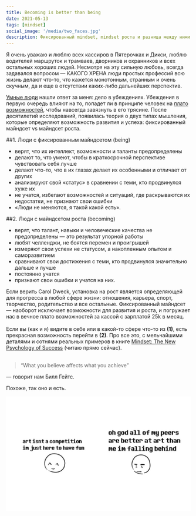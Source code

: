 ```yaml
---
title: ​​Becoming is better than being
date: 2021-05-13
tags: [mindset]
social_image: '/media/two_faces.jpg'
description: Фиксированный mindset, mindset роста и разница между ними. Оказывается, быть в майндсете роста гораздо круче.
---
```


Я очень уважаю и люблю всех кассиров в Пятерочках и Дикси, люблю водителей маршруток и трамваев, дворников и охранников и всех остальных хороших людей. Несмотря на эту сильную любовь, всегда задавался вопросом — КАКОГО ХРЕНА люди простых профессий всю жизнь делают что-то, что кажется монотонным, странным и очень скучным, да и еще в отсутствии каких-либо дальнейших перспектив.

[Умные люди](https://en.wikipedia.org/wiki/Carol_Dweck) нашли ответ за меня: дело в убеждениях. Убеждения в первую очередь влияют на то, попадет ли в принципе человек на [плато возможностей](https://textarchive.ru/images/515/1029411/17f36dc9.jpg), чтобы навсегда завязнуть в его трясине. После десятилетий исследований, появилась теория о двух типах мышления, которые определяют возможность развития и успеха: фиксированный майндсет vs майндсет роста.

##1. Люди с фиксированным майндсетом (being)

- верят, что их интеллект, возможности и таланты предопределены
- делают то, что умеют, чтобы в краткосрочной перспективе чувствовать себя лучше
- делают что-то, что в их глазах делает их особенными и отличает от других
- анализируют свой «статус» в сравнении с теми, кто продвинулся хуже их
- не учатся, избегают возможностей и ситуаций, где раскрываются их недостатки, не признают свои ошибки
- «Люди не меняются, я такой какой есть».

##2. Люди с майндсетом роста (becoming)

- верят, что талант, навыки и человеческие качества не предопределены — это результат упорной работы
- любят челленджи, не боятся перемен и проигрышей
- измеряют свои успехи не статусом, а накопленным опытом и саморазвитием
- сравнивают свои достижения с теми, кто продвинулся значительно дальше и лучше
- постоянно учатся
- признают свои ошибки и учатся на них.

Если верить Carol Dweck, установка на рост является определяющей для прогресса в любой сфере жизни: отношения, карьера, спорт, творчество, родительство и все остальные. Фиксированный майндсет — наоборот исключает возможности для развития и роста, и погружает нас в вечное плато возможностей за кассой с зарплатой 25k в месяц.
<br><br>
Если вы (как и я) видите в себе или в какой-то сфере что-то из **(1)**, есть прекрасная возможность перейти в **(2)**. Про все это, с мельчайшими деталями и сотнями реальных примеров в книге [Mindset: The New Psychology of Success](https://www.amazon.com/Mindset-Psychology-Carol-S-Dweck/dp/0345472322/ref=sr_1_2?dchild=1&keywords=carol+dweck&qid=1620775019&sr=8-2) (читаю прямо сейчас).
<br><br>
> “What you believe affects what you achieve”

— говорит нам Билл Гейтс. 

Похоже, так оно и есть.

![two faces](/media/two_faces.jpg)